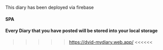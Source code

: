 This diary has been deployed via firebase

#### SPA

#### Every Diary that you have posted will be stored into your local storage

> > > > > https://dvid-mydiary.web.app/ <<<<<<
